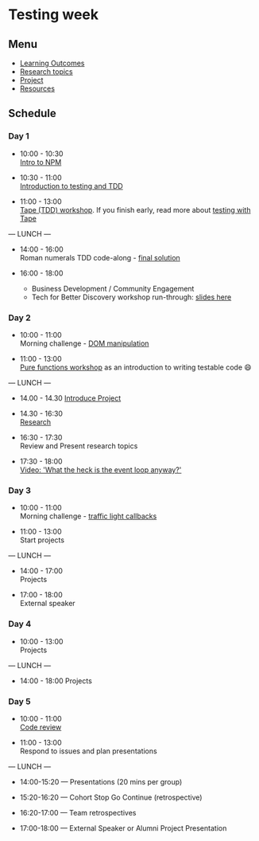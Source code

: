 # Testing week

## Menu

- [Learning Outcomes](./learning-outcomes.md)
- [Research topics](./research-afternoon.md)
- [Project](./project)
- [Resources](./resources.md)

## Schedule

### Day 1

- 10:00 - 10:30 <br>
  [Intro to NPM](https://github.com/foundersandcoders/npm-introduction)

- 10:30 - 11:00 <br>
  [Introduction to testing and TDD](https://github.com/foundersandcoders/testing-tdd-intro)

- 11:00 - 13:00 <br>
  [Tape (TDD) workshop](https://github.com/foundersandcoders/fizzbuzz). If you finish early, read more about [testing with Tape](https://github.com/dwyl/learn-tape)

— LUNCH —

- 14:00 - 16:00 <br>
  Roman numerals TDD code-along - [final solution](https://github.com/foundersandcoders/roman-numeral-tdd-codealong)

- 16:00 - 18:00 <br>
  - Business Development / Community Engagement
  - Tech for Better Discovery workshop run-through: [slides here](https://facresources.com/slides/tfb-discovery-workshop.html#/)

### Day 2

- 10:00 - 11:00 <br>
  Morning challenge - [DOM manipulation](https://github.com/foundersandcoders/DOM-manipulation-Challenge)

- 11:00 - 13:00 <br>
  [Pure functions workshop](https://github.com/foundersandcoders/ws-pure-functions-easy-testing) as an introduction to writing testable code :smile:

— LUNCH —

- 14.00 - 14.30
  [Introduce Project](https://github.com/foundersandcoders/master-reference/blob/master/coursebook/week-2/project)

- 14.30 - 16:30 <br>
  [Research](https://github.com/foundersandcoders/master-reference/blob/master/coursebook/week-2/research-afternoon.md)

- 16:30 - 17:30 <br>
  Review and Present research topics

- 17:30 - 18:00 <br>
  [Video: 'What the heck is the event loop anyway?'](https://www.youtube.com/watch?v=8aGhZQkoFbQ&t=5s)

### Day 3

- 10:00 - 11:00 <br>
  Morning challenge - [traffic light callbacks](https://github.com/foundersandcoders/morning-challenge-traffic-lights)

- 11:00 - 13:00 <br>
  Start projects

— LUNCH —

- 14:00 - 17:00<br>
  Projects

- 17:00 - 18:00<br>
  External speaker

### Day 4

- 10:00 - 13:00 <br>
  Projects

— LUNCH —

- 14:00 - 18:00
  Projects

### Day 5

- 10:00 - 11:00 <br>
  [Code review](https://github.com/foundersandcoders/master-reference/blob/master/coursebook/general/code-review.md)

- 11:00 - 13:00 <br>
  Respond to issues and plan presentations

— LUNCH —

- 14:00-15:20 — Presentations (20 mins per group)

- 15:20-16:20 — Cohort Stop Go Continue (retrospective)

- 16:20-17:00 — Team retrospectives

- 17:00-18:00 — External Speaker or Alumni Project Presentation
